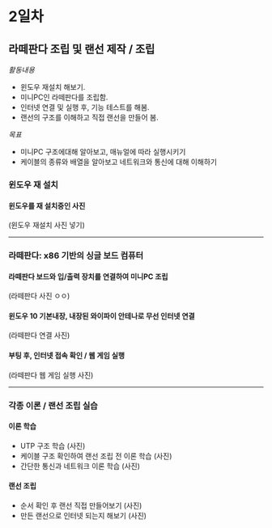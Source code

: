 # 2일차

## 라떼판다 조립 및 랜선 제작 / 조립


*활동내용*
- 윈도우 재설치 해보기.
- 미니PC인 라떼판다를 조립함.
- 인터넷 연결 및 실행 후, 기능 테스트를 해봄.
- 랜선의 구조를 이해하고 직접 랜선을 만들어 봄.


*목표*
- 미니PC 구조에대해 알아보고, 매뉴얼에 따라 실행시키기
- 케이블의 종류와 배열을 알아보고 네트워크와 통신에 대해 이해하기


### 윈도우 재 설치


#### 윈도우를 재 설치중인 사진
(윈도우 재설치 사진 넣기)

-------


### 라떼판다: x86 기반의 싱글 보드 컴퓨터


#### 라떼판다 보드와 입/출력 장치를 연결하여 미니PC 조립
(라떼판다 사진 ㅇㅇ)


#### 윈도우 10 기본내장, 내장된 와이파이 안테나로 무선 인터넷 연결
(라떼판다 연결 사진)


#### 부팅 후, 인터넷 접속 확인 / 웹 게임 실행
(라떼판다 웹 게임 실행 사진)


---------


### 각종 이론 / 랜선 조립 실습


#### 이론 학습
- UTP 구조 학습
  (사진)
- 케이블 구조 확인하여 랜선 조립 전 이론 학습
  (사진)
- 간단한 통신과 네트워크 이론 학습
  (사진)

#### 랜선 조립
- 순서 확인 후 랜선 직접 만들어보기
  (사진)
- 만든 랜선으로 인터넷 되는지 해보기
  (사진)
